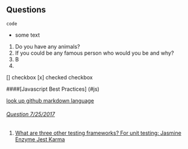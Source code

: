 ## Questions

`code`

  - some text

  1. Do you have any animals?
  5.  If you could be any famous person who would you be and why?
  4. B
  2.
 [] checkbox
  [x] checked checkbox

####[Javascript Best Practices]
(#js)

<a href="js"/>

look up github markdown language  

###### Question 7/25/2017
  1. What are three other testing frameworks?
For unit testing:
Jasmine
Enzyme
Jest
Karma
